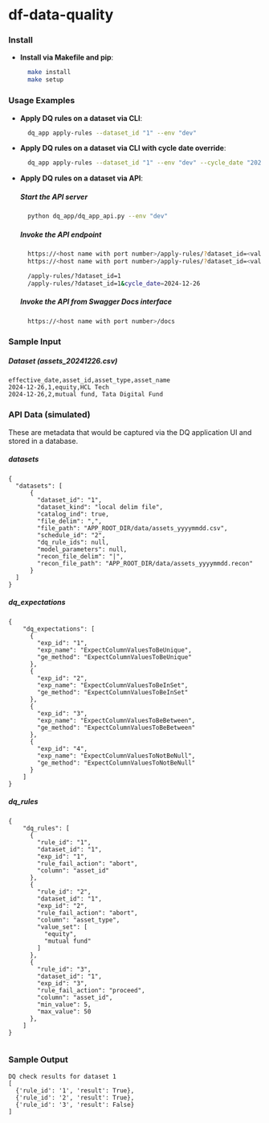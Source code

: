 # df-data-quality

### Install

- **Install via Makefile and pip**:
  ```sh
    make install
    make setup
  ```


### Usage Examples

- **Apply DQ rules on a dataset via CLI**:
  ```sh
    dq_app apply-rules --dataset_id "1" --env "dev"
  ```

- **Apply DQ rules on a dataset via CLI with cycle date override**:
  ```sh
    dq_app apply-rules --dataset_id "1" --env "dev" --cycle_date "2024-12-26"
  ```

- **Apply DQ rules on a dataset via API**:
  ##### Start the API server
  ```sh
    python dq_app/dq_app_api.py --env "dev"
  ```
  ##### Invoke the API endpoint
  ```sh
    https://<host name with port number>/apply-rules/?dataset_id=<value>
    https://<host name with port number>/apply-rules/?dataset_id=<value>&cycle_date=<value>

    /apply-rules/?dataset_id=1
    /apply-rules/?dataset_id=1&cycle_date=2024-12-26
  ```
  ##### Invoke the API from Swagger Docs interface
  ```sh
    https://<host name with port number>/docs

  ```

### Sample Input

  ##### Dataset (assets_20241226.csv)
```
effective_date,asset_id,asset_type,asset_name
2024-12-26,1,equity,HCL Tech
2024-12-26,2,mutual fund, Tata Digital Fund
```

### API Data (simulated)
These are metadata that would be captured via the DQ application UI and stored in a database.

  ##### datasets 
```
{
  "datasets": [
      {
        "dataset_id": "1",
        "dataset_kind": "local delim file",
        "catalog_ind": true,
        "file_delim": ",",
        "file_path": "APP_ROOT_DIR/data/assets_yyyymmdd.csv",
        "schedule_id": "2", 
        "dq_rule_ids": null, 
        "model_parameters": null, 
        "recon_file_delim": "|", 
        "recon_file_path": "APP_ROOT_DIR/data/assets_yyyymmdd.recon" 
      }
  ]
}
```

  ##### dq_expectations 
```
{
    "dq_expectations": [
      {
        "exp_id": "1",
        "exp_name": "ExpectColumnValuesToBeUnique",
        "ge_method": "ExpectColumnValuesToBeUnique"
      },
      {
        "exp_id": "2",
        "exp_name": "ExpectColumnValuesToBeInSet",
        "ge_method": "ExpectColumnValuesToBeInSet"
      },
      {
        "exp_id": "3",
        "exp_name": "ExpectColumnValuesToBeBetween",
        "ge_method": "ExpectColumnValuesToBeBetween"
      },
      {
        "exp_id": "4",
        "exp_name": "ExpectColumnValuesToNotBeNull",
        "ge_method": "ExpectColumnValuesToNotBeNull"
      }
    ]
}
```

  ##### dq_rules 
```
{
    "dq_rules": [
      {
        "rule_id": "1",
        "dataset_id": "1",
        "exp_id": "1",
        "rule_fail_action": "abort",
        "column": "asset_id"
      },
      {
        "rule_id": "2",
        "dataset_id": "1",
        "exp_id": "2",
        "rule_fail_action": "abort",
        "column": "asset_type",
        "value_set": [
          "equity",
          "mutual fund"
        ]
      },
      {
        "rule_id": "3",
        "dataset_id": "1",
        "exp_id": "3",
        "rule_fail_action": "proceed",
        "column": "asset_id",
        "min_value": 5,
        "max_value": 50
      },
    ]
}
  
```

### Sample Output 

```
DQ check results for dataset 1
[
  {'rule_id': '1', 'result': True}, 
  {'rule_id': '2', 'result': True}, 
  {'rule_id': '3', 'result': False}
]
```
